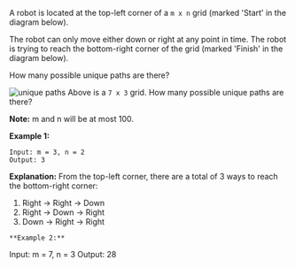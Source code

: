 A robot is located at the top-left corner of a `m x n` grid (marked 'Start' in the diagram below).

The robot can only move either down or right at any point in time. The robot is trying to reach the bottom-right corner of the grid (marked 'Finish' in the diagram below).

How many possible unique paths are there?

![unique paths](https://leetcode.com/static/images/problemset/robot_maze.png "Unique paths")
Above is a `7 x 3` grid. How many possible unique paths are there?

**Note:** m and n will be at most 100.

**Example 1:**
```
Input: m = 3, n = 2
Output: 3
```
**Explanation:**
From the top-left corner, there are a total of 3 ways to reach the bottom-right corner:
1. Right -> Right -> Down
2. Right -> Down -> Right
3. Down -> Right -> Right
```
**Example 2:**
```
Input: m = 7, n = 3
Output: 28
```
